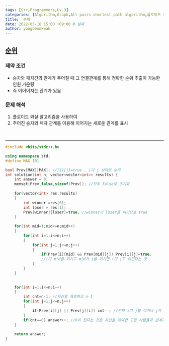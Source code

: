 ```yaml
---
tags: [C++,Programmers,Lv.3]
categories: [Algorithm,Graph,All pairs shortest path algorithm,플로이드 와샬]
title:  순위
date: 2022-05-18 15:00 +09:00 # 날짜
author: yongbeomkwak
---
```


## [순위](https://programmers.co.kr/learn/courses/30/lessons/49191?language=cpp)

### 제약 조건

- 승자와 패자간의 관계가 주어질 때 그 연결관계를 통해 정확한 순위 추출이 가능한 인원 카운팅
- 즉 이어어지는 관계가 있음


### 문제 해석

1.  플로이드 와샬 알고리즘을 사용하여
2.  주어진 승자와 패자 관계를 이용해 이어지는 새로운 관계를 표시 

<br>

---
~~~ c++
#include <bits/stdc++.h>

using namespace std;
#define MAX 101

bool Prev[MAX][MAX]; //[i][j]=true , i가 j 상대로 승리
int solution(int n, vector<vector<int>> results) {
    int answer = 0;
    memset(Prev,false,sizeof(Prev)); //모두 false로 초기화
    
    for(vector<int> res:results)
    {
        int winner =res[0];
        int loser = res[1];
        Prev[winner][loser]=true; //winner가 loser를 이기므로 true
    }
    
    for(int mid=1;mid<=n;mid++)
    {
        for(int i=1;i<=n;i++)
        {
            for(int j=1;j<=n;j++)
            {
                if(Prev[i][mid] && Prev[mid][j]) Prev[i][j]=true;
                //i가 mid를 이기고 mid가 j를 이기면 i가 j도 이긴다는 뜻
            }
        }
    }
    
    
    for(int i=1;i<=n;i++)
    {
        int cnt=n-1; //자신읠 제외하고 n-1
        for(int j=1;j<=n;j++)
        {
            if(Prev[i][j] || Prev[j][i]) cnt--; //만약 i가 j를 이거나 j가 i를 이기면 둘 관계는 승자와 패자가 확실함 
        }
        if(cnt==0) answer++; //0이 됬다는 것은 자신을 제외한 모든 사람들과 관계가 명학함으로 카운팅
    }
    
    return answer;
}
~~~
